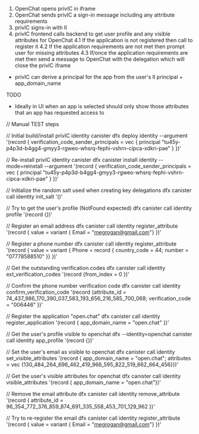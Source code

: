 1. OpenChat opens privIC in iframe
2. OpenChat sends privIC a sign-in message including any attribute requirements
3. privIC signs-in with II
4. privIC frontend calls backend to get user profile and any visible attributes for OpenChat
   4.1 If the application is not registered then call to register it
   4.2 If the application requirements are not met then prompt user for missing attributes
   4.3 If/once the application requirements are met then send a message to OpenChat with the delegation which will close the privIC iframe

- privIC can derive a principal for the app from the user's II principal + app_domain_name

TODO

- Ideally in UI when an app is selected should only show those attributes that an app has requested access to

// Manual TEST steps

// Initial build/install privIC identity canister
dfx deploy identity --argument '(record { verification_code_sender_principals = vec { principal "tu45y-p4p3d-b4gg4-gmyy3-rgweo-whsrq-fephi-vshrn-cipca-xdkri-pae" } })'

// Re-install privIC identity canister
dfx canister install identity --mode=reinstall --argument '(record { verification_code_sender_principals = vec { principal "tu45y-p4p3d-b4gg4-gmyy3-rgweo-whsrq-fephi-vshrn-cipca-xdkri-pae" } })'

// Initialize the random salt used when creating key delegations
dfx canister call identity init_salt '()'

// Try to get the user's profile (NotFound expected)
dfx canister call identity profile '(record {})'

// Register an email address
dfx canister call identity register_attribute '(record { value = variant { Email = "megrogan@gmail.com"} })'

// Register a phone number
dfx canister call identity register_attribute '(record { value = variant { Phone = record { country_code = 44; number = "07778588510" }} })'

// Get the outstanding verification codes
dfx canister call identity ext_verification_codes '(record {from_index = 0 })'

// Confirm the phone number verification code
dfx canister call identity confirm_verification_code '(record {attribute_id = 74_437_986_170_390_037_583_193_656_216_585_700_068; verification_code = "006446" })'

// Register the application "open.chat"
dfx canister call identity register_application '(record { app_domain_name = "open.chat" })'

// Get the user's profile visible to openchat
dfx --identity=openchat canister call identity app_profile '(record {})'

// Set the user's email as visible to openchat
dfx canister call identity set_visible_attributes '(record { app_domain_name = "open.chat"; attributes = vec {130_484_264_696_462_419_966_595_822_519_662_664_456}})'

// Get the user's visible attributes for openchat
dfx canister call identity visible_attributes '(record { app_domain_name = "open.chat"})'

// Remove the email attribute
dfx canister call identity remove_attribute '(record { attribute_id = 96_354_772_376_859_874_691_335_558_453_701_129_962 })'

// Try to re-register the email
dfx canister call identity register_attribute '(record { value = variant { Email = "megrogan@gmail.com"} })'
